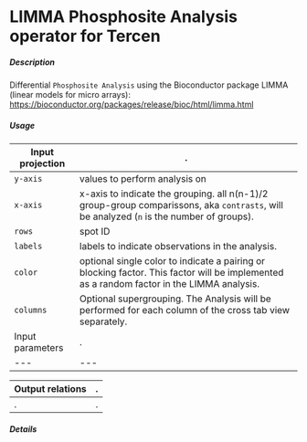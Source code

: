 # LIMMA Phosphosite Analysis operator for Tercen

##### Description

Differential `Phosphosite Analysis` using the Bioconductor package LIMMA (linear models for micro arrays):
https://bioconductor.org/packages/release/bioc/html/limma.html


##### Usage



Input projection|.
---|---
`y-axis` | values to perform analysis on
`x-axis` | x-axis to indicate the grouping. all n(n-1)/2 group-group comparissons, aka `contrasts`,  will be analyzed (`n` is the number of groups).
`rows` | spot ID
`labels`| labels to indicate observations in the analysis.
`color`| optional single color to indicate a pairing or blocking factor. This factor will be implemented as a random factor in the LIMMA analysis.
`columns`| Optional supergrouping. The Analysis will be performed for each column of the cross tab view separately.
Input parameters|.
---|---


Output relations|.
---|---
.|.

##### Details





 
 
